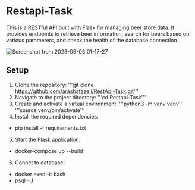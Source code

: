 # Restapi-Task

This is a RESTful API built with Flask for managing beer store data. It provides endpoints to retrieve beer information, search for beers based on various parameters, and check the health of the database connection.

![Screenshot from 2023-06-03 01-17-27](https://github.com/arashafazeli/RestApi-Task/assets/90246599/75e1d6e1-a07f-4e71-9e62-98485ed5c906)

         
## Setup
1. Clone the repository: 
'''git clone https://github.com/arashafazeli/RestApi-Task.git'''
2. Navigate to the project directory:
'''cd Restapi-Task'''
3. Create and activate a virtual environment:
'''python3 -m venv venv'''
'''source venv/bin/activate'''
4. Install the required dependencies:
- pip install -r requirements.txt
5. Start the Flask application:
- docker-compose up --build
6. Connet to database:
- docker exec -it <DATABASE CONTAINER NAME> bash
- psql -U <DATABASE USERNAME>

